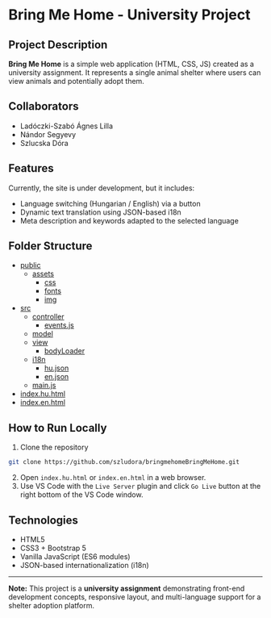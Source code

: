 # Bring Me Home - University Project

## Project Description
**Bring Me Home** is a simple web application (HTML, CSS, JS) created as a university assignment.
It represents a single animal shelter where users can view animals and potentially adopt them.


## Collaborators
- Ladóczki-Szabó Ágnes Lilla
- Nándor Segyevy
- Szlucska Dóra


## Features
Currently, the site is under development, but it includes:
- Language switching (Hungarian / English) via a button
- Dynamic text translation using JSON-based i18n
- Meta description and keywords adapted to the selected language

## Folder Structure
 * [public](./public)
    * [assets](./public/assets)
        * [css](./public/assets/css)
        * [fonts](./public/assets/fonts)
        * [img](./public/assets/img)
 * [src](./src)
   * [controller](./src/controller)
      * [events.js](./src/controller/events.js)
   * [model](./src/model)
   * [view](./src/view)
      * [bodyLoader](./src/view/bodyLoader.js)
   * [i18n](./src/i18n)
     * [hu.json](./src/i18n/hu.json)
     * [en.json](./src/i18n/en.json)
   * [main.js](./src/main.js)
 * [index.hu.html](./index.hu.html)
 * [index.en.html](./index.en.html)


## How to Run Locally
1. Clone the repository
```bash
git clone https://github.com/szludora/bringmehomeBringMeHome.git
```
2. Open `index.hu.html` or `index.en.html` in a web browser.
3. Use VS Code with the `Live Server` plugin and click `Go Live` button at the right bottom of the VS Code window.

## Technologies
- HTML5
- CSS3 + Bootstrap 5
- Vanilla JavaScript (ES6 modules)
- JSON-based internationalization (i18n)

---

**Note:** This project is a **university assignment** demonstrating front-end development concepts, responsive layout, and multi-language support for a shelter adoption platform.
